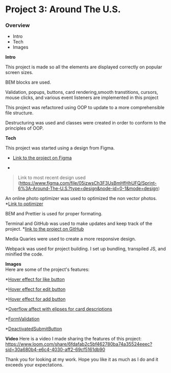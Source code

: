 # Project 3: Around The U.S.

### Overview  

* Intro  
* Tech 
* Images  
  
**Intro**
  
This project is made so all the elements are displayed correctly on popular screen sizes.

BEM blocks are used.

Validation, popups, buttons, card rendering,smooth transtitions, cursors, mouse clicks, and various event listeners are implemented in this project

This project was refactored using OOP to update to a more comprehensible file structure.

Destructuring was used and classes were created in order to conform to the principles of OOP.
  
**Tech**  

 This project was started using a design from Figma. 
* [Link to the project on Figma](https://www.figma.com/file/ii4xxsJ0ghevUOcssTlHZv/Sprint-3%3A-Around-the-US?node-id=0%3A1)

* 
> Link to most recent design used
 (https://www.figma.com/file/05izwsCh3F3UsBmHfHhUFQ/Sprint-6%3A-Around-The-U.S.?type=design&node-id=0-1&mode=design)

An online photo optimizer was used to optimized the non vector photos. *[Link to optimizer](https://tinypng.com/)

BEM and Prettier is used for proper formating.

Terminal and GitHub was used to make updates and keep track of the project.  *[link to the project on GitHub](https://godisnanu.github.io/se_project_aroundtheus/)

Media Quaries were used to create a more responsive design.

Webpack was used for project building.  I set up bundling, transpiled JS, and minified the code.

  
**Images**  
  Here are some of the project's features:

  *[Hover effect for like button](./src/images/Hover%20effect%20like%20button.png) 

  *[Hover effect for edit button](./src/images/Hover%20effect%20edit%20button.png)

  *[Hover effect for add button](./src/images/Hover%20effect%20add%20button.png)

  *[Overflow affect with elipses for card descriptions](./src/images/Element%20description%20overlfow%20with%20elipses.png)

  *[FormValidation](./src/images/formvalidation.png)
  
  *[DeactivatedSubmitButton](./src/images/deactivated%20submit%20Button.png)

**Video**
  Here is a video I made sharing the features of this project:
  https://www.loom.com/share/6fdafab2c5bf462780ba74a35524eeec?sid=30a680b4-e6c4-4030-aff2-69cf5161db90
  
  
Thank you for looking at my work.  Hope you like it as much as I do and it exceeds your expectations.

